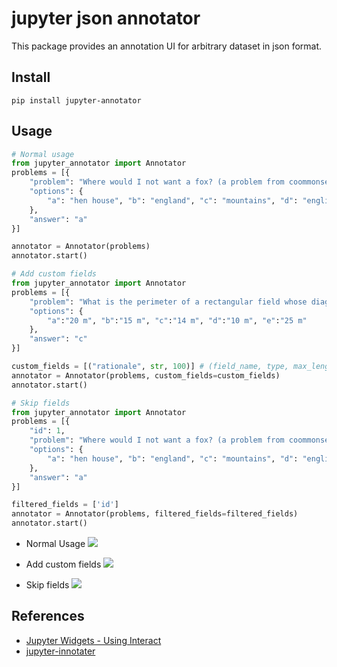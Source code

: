 # jupyter json annotator


This package provides an annotation UI for arbitrary dataset in json format.


## Install
```
pip install jupyter-annotator
```


## Usage
```python
# Normal usage
from jupyter_annotator import Annotator
problems = [{
    "problem": "Where would I not want a fox? (a problem from coommonsenseQA)",
    "options": {
        "a": "hen house", "b": "england", "c": "mountains", "d": "english hunt", "e": "california"
    },
    "answer": "a"
}]

annotator = Annotator(problems)
annotator.start()
```


```python
# Add custom fields
from jupyter_annotator import Annotator
problems = [{
    "problem": "What is the perimeter of a rectangular field whose diagonal is 5 m and width is 3 m ?",
    "options": {
        "a":"20 m", "b":"15 m", "c":"14 m", "d":"10 m", "e":"25 m"
    },
    "answer": "c"
}]

custom_fields = [("rationale", str, 100)] # (field_name, type, max_length)
annotator = Annotator(problems, custom_fields=custom_fields)
annotator.start()
```

```python
# Skip fields
from jupyter_annotator import Annotator
problems = [{
    "id": 1,
    "problem": "Where would I not want a fox? (a problem from coommonsenseQA)",
    "options": {
        "a": "hen house", "b": "england", "c": "mountains", "d": "english hunt", "e": "california"
    },
    "answer": "a"
}]

filtered_fields = ['id'] 
annotator = Annotator(problems, filtered_fields=filtered_fields)
annotator.start()
```

+ Normal Usage
![](https://i.imgur.com/XyTxx9f.png)

+ Add custom fields
![](https://i.imgur.com/ZGulPVj.png)

+ Skip fields
![](https://i.imgur.com/6zT5lMR.png)



## References
+ [Jupyter Widgets - Using Interact](https://ipywidgets.readthedocs.io/en/latest/examples/Using%20Interact.html)
+ [jupyter-innotater](https://github.com/ideonate/jupyter-innotater)